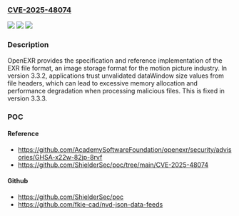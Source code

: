 ### [CVE-2025-48074](https://cve.mitre.org/cgi-bin/cvename.cgi?name=CVE-2025-48074)
![](https://img.shields.io/static/v1?label=Product&message=openexr&color=blue)
![](https://img.shields.io/static/v1?label=Version&message=%3E%3D%203.3.2%2C%20%3C%203.3.3%20&color=brightgreen)
![](https://img.shields.io/static/v1?label=Vulnerability&message=CWE-770%3A%20Allocation%20of%20Resources%20Without%20Limits%20or%20Throttling&color=brightgreen)

### Description

OpenEXR provides the specification and reference implementation of the EXR file format, an image storage format for the motion picture industry. In version 3.3.2, applications trust unvalidated dataWindow size values from file headers, which can lead to excessive memory allocation and performance degradation when processing malicious files. This is fixed in version 3.3.3.

### POC

#### Reference
- https://github.com/AcademySoftwareFoundation/openexr/security/advisories/GHSA-x22w-82jp-8rvf
- https://github.com/ShielderSec/poc/tree/main/CVE-2025-48074

#### Github
- https://github.com/ShielderSec/poc
- https://github.com/fkie-cad/nvd-json-data-feeds

